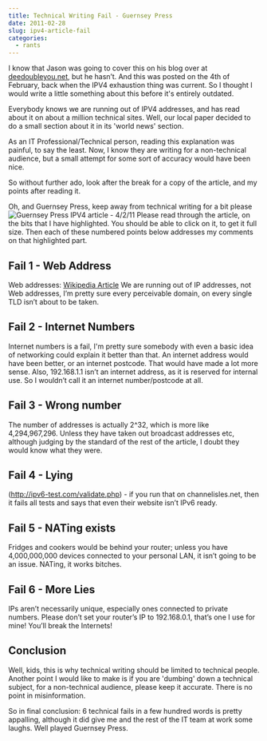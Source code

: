 ```yaml
---
title: Technical Writing Fail - Guernsey Press
date: 2011-02-28
slug: ipv4-article-fail
categories:
  - rants
---
```


I know that Jason was going to cover this on his blog over at [deedoubleyou.net](http://deedoubleyou.net), but he hasn’t. And this was posted on the 4th of February, back when the IPV4 exhaustion thing was current. So I thought I would write a little something about this before it's entirely outdated.

Everybody knows we are running out of IPV4 addresses, and has read about it on about a million technical sites. Well, our local paper decided to do a small section about it in its 'world news' section.

As an IT Professional/Technical person, reading this explanation was painful, to say the least. Now, I know they are writing for a non-technical audience, but a small attempt for some sort of accuracy would have been nice.

So without further ado, look after the break for a copy of the article, and my points after reading it.

Oh, and Guernsey Press, keep away from technical writing for a bit please ![Guernsey Press IPV4 article - 4/2/11](/images/GPArticle.jpg) Please read through the article, on the bits that I have highlighted. You should be able to click on it, to get it full size. Then each of these numbered points below addresses my comments on that highlighted part.

## Fail 1 - Web Address

Web addresses: [Wikipedia Article](http://en.wikipedia.org/wiki/Web_address) We are running out of IP addresses, not Web addresses, I’m pretty sure every perceivable domain, on every single TLD isn’t about to be taken.

## Fail 2 - Internet Numbers

Internet numbers is a fail, I'm pretty sure somebody with even a basic idea of networking could explain it better than that. An internet address would have been better, or an internet postcode. That would have made a lot more sense. Also, 192.168.1.1 isn’t an internet address, as it is reserved for internal use. So I wouldn’t call it an internet number/postcode at all.

## Fail 3 - Wrong number

The number of addresses is actually 2^32, which is more like 4,294,967,296. Unless they have taken out broadcast addresses etc, although judging by the standard of the rest of the article, I doubt they would know what they were.

## Fail 4 - Lying

(<http://ipv6-test.com/validate.php>) - if you run that on channelisles.net, then it fails all tests and says that even their website isn’t IPv6 ready.

## Fail 5 - NATing exists

Fridges and cookers would be behind your router; unless you have 4,000,000,000 devices connected to your personal LAN, it isn’t going to be an issue. NATing, it works bitches.

## Fail 6 - More Lies

IPs aren’t necessarily unique, especially ones connected to private numbers. Please don’t set your router’s IP to 192.168.0.1, that’s one I use for mine! You’ll break the Internets!

## Conclusion

Well, kids, this is why technical writing should be limited to technical people. Another point I would like to make is if you are 'dumbing' down a technical subject, for a non-technical audience, please keep it accurate. There is no point in misinformation.

So in final conclusion: 6 technical fails in a few hundred words is pretty appalling, although it did give me and the rest of the IT team at work some laughs. Well played Guernsey Press.
